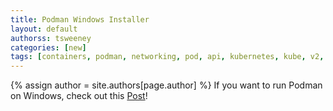 ```yaml
---
title: Podman Windows Installer 
layout: default
authorss: tsweeney
categories: [new]
tags: [containers, podman, networking, pod, api, kubernetes, kube, v2, hpc, windows, mac]
---
```


{% assign author = site.authors[page.author] %}
If you want to run Podman on Windows, check out this [Post](https://www.redhat.com/sysadmin/run-podman-windows)!
